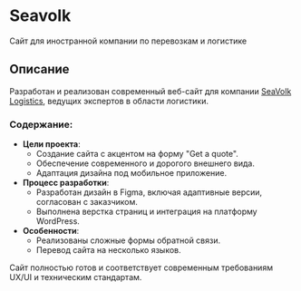 # Seavolk

Сайт для иностранной компании по перевозкам и логистике

## Описание

Разработан и реализован современный веб-сайт для компании [SeaVolk Logistics](https://seavolk.com), ведущих экспертов в области логистики.

### Содержание:

- **Цели проекта**:
  - Создание сайта с акцентом на форму "Get a quote".
  - Обеспечение современного и дорогого внешнего вида.
  - Адаптация дизайна под мобильное приложение.
- **Процесс разработки**:
  - Разработан дизайн в Figma, включая адаптивные версии, согласован с заказчиком.
  - Выполнена верстка страниц и интеграция на платформу WordPress.
- **Особенности**:
  - Реализованы сложные формы обратной связи.
  - Перевод сайта на несколько языков.

Сайт полностью готов и соответствует современным требованиям UX/UI и техническим стандартам.
